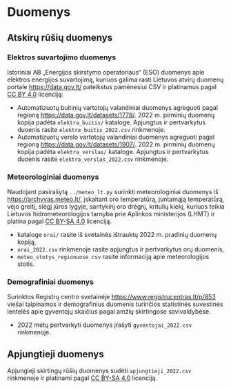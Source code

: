 # Duomenys

## Atskirų rūšių duomenys

### Elektros suvartojimo duomenys

Istoriniai AB „Energijos skirstymo operatoriaus“ (ESO) duomenys apie elektros energijos suvartojimą,
kuriuos galima rasti Lietuvos atvirų duomenų portale <https://data.gov.lt/> pateikstus pamėnesiui CSV ir 
platinamus pagal [CC BY 4.0](https://creativecommons.org/licenses/by/4.0/legalcode.lt) licenciją: 
* Automatizuotų buitinių vartotojų valandiniai duomenys agreguoti pagal regioną <https://data.gov.lt/datasets/1778/>. 
  2022 m. pirminių duomenų kopija padėta `elektra_buitis/` kataloge.
  Apjungtus ir pertvarkytus duoenis rasite `elektra_buitis_2022.csv` rinkmenoje.
* Automatizuotų verslo vartotojų valandiniai duomenys agreguoti pagal regioną <https://data.gov.lt/datasets/1907/>. 
  2022 m. pirminių duomenų kopija padėta `elektra_verslas/` kataloge.
  Apjungtus ir pertvarkytus duoenis rasite `elektra_verslas_2022.csv` rinkmenoje.

### Meteorologiniai duomenys

Naudojant pasirašytą `../meteo_lt.py` surinkti meteorologiniai duomenys iš <https://archyvas.meteo.lt/>, įskaitant
oro temperatūrą, juntamąją temperatūrą, vėjo greitį, slėgį jūros lygyje, santykinį oro drėgnį, kritulių kiekį,
kuriuos teikia Lietuvos hidrometeorologijos tarnyba prie Aplinkos ministerijos (LHMT) ir platina pagal 
[CC BY-SA 4.0](https://creativecommons.org/licenses/by-sa/4.0/legalcode.lt) licenciją. 
* kataloge `orai/` rasite iš svetainės ištrauktų 2022 m. pradinių duomenų kopiją, 
* `orai_2022.csv` rinkmenoje rasite apjungtus ir pertvarkytus orų duomenis,
* `meteo_stotys_regionuose.csv` rasite informaciją apie meteorologijos stotis.

### Demografiniai duomenys

Surinktos Registrų centro svetainėje <https://www.registrucentras.lt/p/853> viešai talpinamos ir demografinius
duomenis turinčios statistinės suvestinės lentelės apie gyventojų skaičius pagal amžių skirtingose savivaldybėse. 
* 2022 metų pertvarkyti duomenys įrašyti `gyventojai_2022.csv` rinkmenoje.

## Apjungtieji duomenys

Apjungieji skirtingų rūšių duomenys sudėti `apjungtieji_2022.csv` rinkmenoje ir platinami pagal 
[CC BY-SA 4.0](https://creativecommons.org/licenses/by-sa/4.0/legalcode.lt) licenciją.
